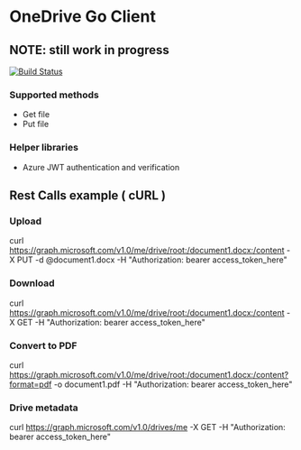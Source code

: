 # OneDrive Go Client
## NOTE: still work in progress 

[![Build Status](https://travis-ci.org/arnobroekhof/onedrive-go.svg?branch=master)](https://travis-ci.org/arnobroekhof/onedrive-go)

### Supported methods

* Get file
* Put file

### Helper libraries

* Azure JWT authentication and verification


## Rest Calls example ( cURL )
### Upload
curl https://graph.microsoft.com/v1.0/me/drive/root:/document1.docx:/content -X PUT -d @document1.docx -H "Authorization: bearer access_token_here"
###  Download
curl https://graph.microsoft.com/v1.0/me/drive/root:/document1.docx:/content -X GET  -H "Authorization: bearer access_token_here"
### Convert to PDF
curl https://graph.microsoft.com/v1.0/me/drive/root:/document1.docx:/content?format=pdf -o document1.pdf -H "Authorization: bearer access_token_here"
### Drive metadata
curl https://graph.microsoft.com/v1.0/drives/me -X GET  -H "Authorization: bearer access_token_here"